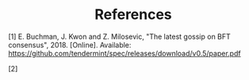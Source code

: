<div align='center'> 
	<h1>References</h1>
</div>

[1]	E. Buchman, J. Kwon and Z. Milosevic, "The latest gossip on BFT consensus", 2018. [Online]. Available: <https://github.com/tendermint/spec/releases/download/v0.5/paper.pdf>

[2]
<!--stackedit_data:
eyJoaXN0b3J5IjpbMTE3MzQyODIxLC0xNjI1NjAxNDkxLC0xNT
E2NTEzOTg5LC0yOTI1NzczOTNdfQ==
-->